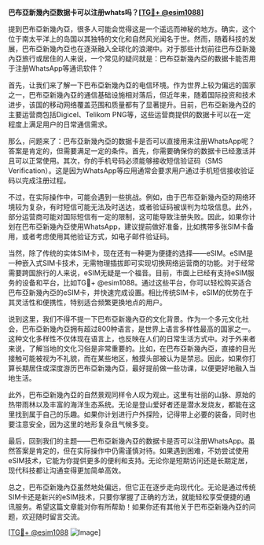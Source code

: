**巴布亞新幾內亞数据卡可以注册whats吗？[[TG💪+ @esim1088](https://t.me/s/esim1088)]**

提到巴布亞新幾內亞，很多人可能会觉得这是一个遥远而神秘的地方。确实，这个位于南太平洋上的岛国以其独特的文化和自然风光闻名于世。然而，随着科技的发展，巴布亞新幾內亞也在逐渐融入全球化的浪潮中。对于那些计划前往巴布亞新幾內亞旅行或居住的人来说，一个常见的疑问就是：巴布亞新幾內亞的数据卡能否用于注册WhatsApp等通讯软件？

首先，让我们来了解一下巴布亞新幾內亞的电信环境。作为世界上较为偏远的国家之一，巴布亞新幾內亞的通信基础设施相对落后，但近年来，随着国际投资和技术进步，该国的移动网络覆盖范围和质量都有了显著提升。目前，巴布亞新幾內亞的主要运营商包括Digicel、Telikom PNG等，这些运营商提供的数据卡可以在一定程度上满足用户的日常通信需求。

那么，问题来了：巴布亞新幾內亞的数据卡是否可以直接用来注册WhatsApp呢？答案是肯定的，但需要满足一定的条件。首先，你需要确保你的数据卡已经激活并且可以正常使用。其次，你的手机号码必须能够接收短信验证码（SMS Verification）。这是因为WhatsApp等应用通常会要求用户通过手机短信接收验证码以完成注册过程。

不过，在实际操作中，可能会遇到一些挑战。例如，由于巴布亞新幾內亞的网络环境较为复杂，有时短信可能无法及时送达，或者验证码被误判为垃圾信息。此外，部分运营商可能对国际短信有一定的限制，这可能导致注册失败。因此，如果你计划在巴布亞新幾內亞使用WhatsApp，建议提前做好准备，比如携带多张SIM卡备用，或者考虑使用其他验证方式，如电子邮件验证码。

当然，除了传统的实体SIM卡，现在还有一种更为便捷的选择——eSIM。eSIM是一种嵌入式SIM卡技术，无需物理插拔即可实现切换网络运营商的功能。对于经常需要跨国旅行的人来说，eSIM无疑是一个福音。目前，市面上已经有支持eSIM服务的设备和平台，比如TG💪+ @esim1088。通过这些平台，你可以轻松购买适合巴布亞新幾內亞的eSIM卡，并快速完成设置。相比传统SIM卡，eSIM的优势在于其灵活性和便携性，特别适合频繁更换地点的用户。

说到这里，我们不得不提一下巴布亞新幾內亞的文化背景。作为一个多元文化社会，巴布亞新幾內亞拥有超过800种语言，是世界上语言多样性最高的国家之一。这种文化多样性不仅体现在语言上，也反映在人们的日常生活方式中。对于外来者来说，了解当地的文化习俗是非常重要的。比如，在巴布亞新幾內亞，直接的目光接触可能被视为不礼貌，而在某些地区，触摸头部被认为是禁忌。因此，如果你打算长期居住或深度游历巴布亞新幾內亞，最好提前做一些功课，以便更好地融入当地生活。

此外，巴布亞新幾內亞的自然景观同样令人叹为观止。这里有壮丽的山脉、原始的热带雨林以及丰富的海洋生态系统。无论是登山爱好者还是潜水发烧友，都能在这里找到属于自己的乐趣。如果你计划进行户外探险，记得带上必要的装备，同时也要注意安全，因为这里的地形复杂且气候多变。

最后，回到我们的主题——巴布亞新幾內亞的数据卡是否可以注册WhatsApp。虽然答案是肯定的，但在实际操作中仍需谨慎对待。如果遇到困难，不妨尝试使用eSIM技术，它能为你提供更多的便利和支持。无论你是短期访问还是长期定居，现代科技都让沟通变得更加简单高效。

总之，巴布亞新幾內亞虽然地处偏远，但它正在逐步走向现代化。无论是通过传统SIM卡还是新兴的eSIM技术，只要你掌握了正确的方法，就能轻松享受便捷的通讯服务。希望这篇文章能对你有所帮助！如果你还有其他关于巴布亞新幾內亞的问题，欢迎随时留言交流。

[[TG💪+ @esim1088](https://t.me/s/esim1088) ![Image](https://i.postimg.cc/4NQfJmqS/Snipaste-2025-05-13-00-14-12.png)]